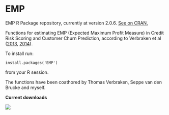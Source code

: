 # EMP

EMP R Package repository, currently at version 2.0.6. [See on CRAN.](https://cran.r-project.org/web/packages/EMP/index.html)

Functions for estimating EMP (Expected Maximum Profit Measure) in Credit Risk Scoring and Customer Churn Prediction, according to Verbraken et al ([2013](https://doi.org/10.1109/TKDE.2012.50), [2014](https://doi.org/10.1016/j.ejor.2014.04.001)).

To install run:

```
install.packages('EMP')
```
from your R session.

The functions have been coathored by Thomas Verbraken, Seppe van den Brucke and myself.

**Current downloads**

![](https://cranlogs.r-pkg.org/badges/grand-total/EMP)
